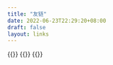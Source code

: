```yaml
---
title: "友链"
date: 2022-06-23T22:29:20+08:00
draft: false
layout: links
---
```


{{<friend-link name="Anduin Xue" description="let today = new Beginning();" avatar="https://anduin.aiursoft.cn/avatar" url="https://anduin.aiursoft.cn" >}}
{{<friend-link name="Aimer Neige" description="Tech Otakus Save The World" avatar="https://avatars.githubusercontent.com/u/51701792?v=4" url="https://aimerneige.com/en/" >}}
{{<friend-link name="JimMoen" description="Erlang Developer." avatar="https://jimmoen.aiursoft.cn/avatar" url="https://jimmoen.aiursoft.cn/" >}}
